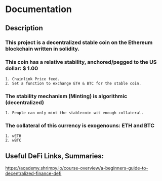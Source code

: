 # Documentation

## Description

### This project is a decentralized stable coin on the Ethereum blockchain written in solidity.

### This coin has a relative stability, anchored/pegged to the US dollar: $ 1.00

    1. Chainlink Price feed.
    2. Set a function to exchange ETH & BTC for the stable coin.

### The stability mechanism (Minting) is algorithmic (decentralized)

    1. People can only mint the stablecoin wit enough collateral.

### The collateral of this currency is exogenouns: ETH and BTC

    1. wETH
    2. wBTC

## Useful DeFi Links, Summaries:

https://academy.shrimpy.io/course-overview/a-beginners-guide-to-decentralized-finance-defi
